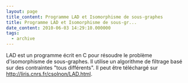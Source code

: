 ```yaml
---
layout: page
title_content: Programme LAD et Isomorphisme de sous-graphes
title: Programme LAD et Isomorphisme de sous-gr...
date_content: 2010-06-03 14:29:10.000000
tags:
  - archive
---
```

LAD est un programme écrit en C pour résoudre le problème d'isomorphisme de
sous-graphes. Il utilise un algorithme de filtrage basé sur des contraintes
"tous différents". Il peut être téléchargé sur
<http://liris.cnrs.fr/csolnon/LAD.html>.


